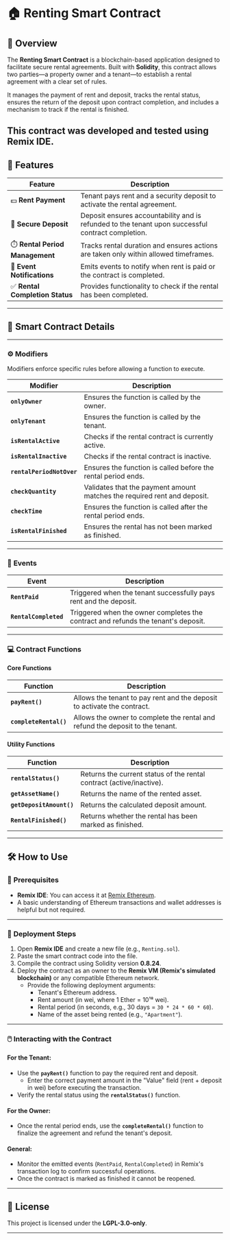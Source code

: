 # 🏠 Renting Smart Contract

## 📝 **Overview**
The **Renting Smart Contract** is a blockchain-based application designed to facilitate secure rental agreements. Built with **Solidity**, this contract allows two parties—a property owner and a tenant—to establish a rental agreement with a clear set of rules. 

It manages the payment of rent and deposit, tracks the rental status, ensures the return of the deposit upon contract completion, and includes a mechanism to track if the rental is finished.

This contract was developed and tested using **Remix IDE**.
---

## 🚀 **Features**

| **Feature**                        | **Description**                                                                                         |
|------------------------------------|---------------------------------------------------------------------------------------------------------|
| 💵 **Rent Payment**                | Tenant pays rent and a security deposit to activate the rental agreement.                              |
| 🔐 **Secure Deposit**              | Deposit ensures accountability and is refunded to the tenant upon successful contract completion.       |
| ⏱️ **Rental Period Management**     | Tracks rental duration and ensures actions are taken only within allowed timeframes.                   |
| 🔔 **Event Notifications**         | Emits events to notify when rent is paid or the contract is completed.                                 |
| ✅ **Rental Completion Status**     | Provides functionality to check if the rental has been completed.                                      |

---

## 📜 **Smart Contract Details**

---

### ⚙️ **Modifiers**
Modifiers enforce specific rules before allowing a function to execute. 

| **Modifier**                       | **Description**                                                                                           |
|------------------------------------|-----------------------------------------------------------------------------------------------------------|
| **`onlyOwner`**                    | Ensures the function is called by the owner.                                                          |
| **`onlyTenant`**                   | Ensures the function is called by the tenant.                                                            |
| **`isRentalActive`**               | Checks if the rental contract is currently active.                                                       |
| **`isRentalInactive`**             | Checks if the rental contract is inactive.                                                               |
| **`rentalPeriodNotOver`**          | Ensures the function is called before the rental period ends.                                            |
| **`checkQuantity`**                | Validates that the payment amount matches the required rent and deposit.                                 |
| **`checkTime`**                    | Ensures the function is called after the rental period ends.                                             |
| **`isRentalFinished`**             | Ensures the rental has not been marked as finished.                                                      |

---

### 📡 **Events**

| **Event**                          | **Description**                                                                                         |
|------------------------------------|---------------------------------------------------------------------------------------------------------|
| **`RentPaid`**                     | Triggered when the tenant successfully pays rent and the deposit.                                       |
| **`RentalCompleted`**              | Triggered when the owner completes the contract and refunds the tenant's deposit.                   |

---

### 💻 **Contract Functions**

#### **Core Functions**

| **Function**                      | **Description**                                                                                         |
|-----------------------------------|---------------------------------------------------------------------------------------------------------|
| **`payRent()`**                   | Allows the tenant to pay rent and the deposit to activate the contract.                                 |
| **`completeRental()`**            | Allows the owner to complete the rental and refund the deposit to the tenant.                        |

#### **Utility Functions**

| **Function**                      | **Description**                                                                                         |
|-----------------------------------|---------------------------------------------------------------------------------------------------------|
| **`rentalStatus()`**              | Returns the current status of the rental contract (active/inactive).                                    |
| **`getAssetName()`**              | Returns the name of the rented asset.                                                                   |
| **`getDepositAmount()`**          | Returns the calculated deposit amount.                                                                  |
| **`RentalFinished()`**            | Returns whether the rental has been marked as finished.                                                 |

---

## 🛠️ **How to Use**

### 🔧 **Prerequisites**

- **Remix IDE**: You can access it at [Remix Ethereum](https://remix.ethereum.org).
- A basic understanding of Ethereum transactions and wallet addresses is helpful but not required.

---

### 🚀 **Deployment Steps**

1. Open **Remix IDE** and create a new file (e.g., `Renting.sol`).
2. Paste the smart contract code into the file.
3. Compile the contract using Solidity version **0.8.24**.
4. Deploy the contract as an owner to the **Remix VM (Remix's simulated blockchain)** or any compatible Ethereum network.
   - Provide the following deployment arguments:
     - Tenant's Ethereum address.
     - Rent amount (in wei, where 1 Ether = 10¹⁸ wei).
     - Rental period (in seconds, e.g., 30 days = `30 * 24 * 60 * 60`).
     - Name of the asset being rented (e.g., `"Apartment"`).

---

### 🖱️ **Interacting with the Contract**

#### **For the Tenant:**
- Use the **`payRent()`** function to pay the required rent and deposit.
  - Enter the correct payment amount in the "Value" field (rent + deposit in wei) before executing the transaction.
- Verify the rental status using the **`rentalStatus()`** function.

#### **For the Owner:**
- Once the rental period ends, use the **`completeRental()`** function to finalize the agreement and refund the tenant's deposit.

#### **General:**
- Monitor the emitted events (`RentPaid`, `RentalCompleted`) in Remix's transaction log to confirm successful operations.
- Once the contract is marked as finished it cannot be reopened.

---

## 📄 **License**
This project is licensed under the **LGPL-3.0-only**.

---
